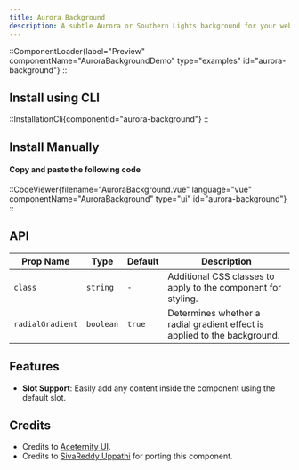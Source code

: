 ```yaml
---
title: Aurora Background
description: A subtle Aurora or Southern Lights background for your website.
---
```


::ComponentLoader{label="Preview" componentName="AuroraBackgroundDemo" type="examples" id="aurora-background"}
::

## Install using CLI

::InstallationCli{componentId="aurora-background"}
::

## Install Manually

#### Copy and paste the following code

::CodeViewer{filename="AuroraBackground.vue" language="vue" componentName="AuroraBackground" type="ui" id="aurora-background"}
::

## API

| Prop Name        | Type      | Default | Description                                                               |
| ---------------- | --------- | ------- | ------------------------------------------------------------------------- |
| `class`          | `string`  | `-`     | Additional CSS classes to apply to the component for styling.             |
| `radialGradient` | `boolean` | `true`  | Determines whether a radial gradient effect is applied to the background. |

## Features

- **Slot Support**: Easily add any content inside the component using the default slot.

## Credits

- Credits to [Aceternity UI](https://ui.aceternity.com/components/aurora-background).
- Credits to [SivaReddy Uppathi](https://github.com/sivareddyuppathi) for porting this component.
